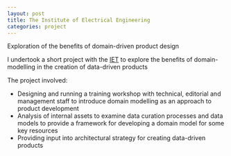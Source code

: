 ```yaml
---
layout: post
title: The Institute of Electrical Engineering
categories: project
---
```

Exploration of the benefits of domain-driven product design

I undertook a short project with the [IET](http://www.theiet.org/) to explore the benefits of domain-modelling in the creation of data-driven products

The project involved:

* Designing and running a training workshop with technical, editorial and management staff to introduce domain modelling as an approach to product development
* Analysis of internal assets to examine data curation processes and data models to provide a framework for developing a domain model for some key resources
* Providing input into architectural strategy for creating data-driven products
